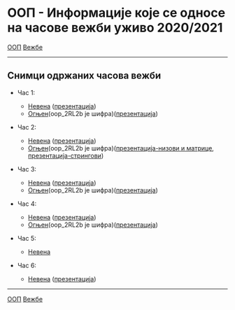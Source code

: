 # ООП - Информације које се односе на часове вежби уживо 2020/2021

[ООП](../../README.md) [Вежбе](../README.md)

---

## Снимци одржаних часова вежби
- Час 1: 
	- [Невена](http://enastava.matf.bg.ac.rs/~nevena_ciric/oop/cas1.mp4) ([презентација](http://enastava.matf.bg.ac.rs/~nevena_ciric/oop/oop_cas1.pdf))
	- [Огњен](https://matf.webex.com/matf/ldr.php?RCID=56f8678bcab4458892f033e0f7a027f6)(oop_2RL2b је шифра)([презентација](../prezentacije/2020.2021/01.uvod.pdf))

- Час 2: 
	- [Невена](http://enastava.matf.bg.ac.rs/~nevena_ciric/oop/cas2.mp4) ([презентација](http://enastava.matf.bg.ac.rs/~nevena_ciric/oop/oop_cas2.pdf))
	- [Огњен](https://matf.webex.com/matf/ldr.php?RCID=f3e5775d90334fe0970d183faa644919)(oop_2RL2b је шифра)([презентација-низови и матрице](../prezentacije/2020.2021/02.nizovi.matrice.pdf), [презентација-стрингови](../prezentacije/2020.2021/02.nizovi.matrice.pdf))
	
- Час 3: 
	- [Невена](http://enastava.matf.bg.ac.rs/~nevena_ciric/oop/cas3.mp4) ([презентација](http://enastava.matf.bg.ac.rs/~nevena_ciric/oop/oop_cas3.pdf))
	- [Огњен](https://matf.webex.com/matf/ldr.php?RCID=8d5bd9dd6eb949389b4c2aa6d9093188)(oop_2RL2b је шифра)([презентација](../prezentacije/2020.2021/04.oop.pdf))

- Час 4: 
	- [Невена](http://enastava.matf.bg.ac.rs/~nevena_ciric/oop/cas4.mp4) ([презентација](http://enastava.matf.bg.ac.rs/~nevena_ciric/oop/oop_cas4.pdf))
	- [Огњен](https://matf.webex.com/matf/ldr.php?RCID=862bd13075d943eabc96b89ad2ad2917)(oop_2RL2b је шифра)([презентација](../prezentacije/2020.2021/05.klase.nasledjivanje.pdf))

- Час 5: 
	- [Невена](http://enastava.matf.bg.ac.rs/~nevena_ciric/oop/cas5.mp4) 
 
- Час 6: 
	- [Невена](http://enastava.matf.bg.ac.rs/~nevena_ciric/oop/cas6.mp4) ([презентација](http://enastava.matf.bg.ac.rs/~nevena_ciric/oop/oop_cas6.pdf))
---

[ООП](../../README.md) [Вежбе](../README.md)
